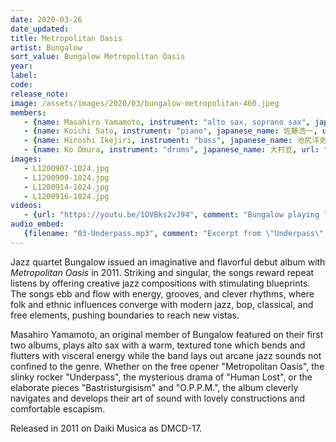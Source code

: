 ```yaml
---
date: 2020-03-26
date_updated: 
title: Metropolitan Oasis
artist: Bungalow
sort_value: Bungalow Metropolitan Oasis
year: 
label: 
code: 
release_note: 
image: /assets/images/2020/03/bungalow-metropolitan-460.jpeg
members:
   - {name: Masahiro Yamamoto, instrument: "alto sax, soprano sax", japanese_name: 山本昌広, url: "https://momohiko61.exblog.jp/"}
   - {name: Koichi Sato, instrument: "piano", japanese_name: 佐藤浩一, url: "https://koichisato.com/"}
   - {name: Hiroshi Ikejiri, instrument: "bass", japanese_name: 池尻洋史, url: "https://www.hiroshiikejiri.com/"}
   - {name: Ko Omura, instrument: "drums", japanese_name: 大村亘, url: "https://kojazz0829.wixsite.com/1981"}
images: 
   - L1200907-1024.jpg
   - L1200909-1024.jpg
   - L1200914-1024.jpg
   - L1200916-1024.jpg
videos: 
   - {url: "https://youtu.be/1OVBks2vJ94", comment: "Bungalow playing live in 2012"}
audio_embed:
   {filename: "03-Underpass.mp3", comment: "Excerpt from \"Underpass\", the third track on the album:"}
---
```

Jazz quartet Bungalow issued an imaginative and flavorful debut album with *Metropolitan Oasis* in 2011. Striking and singular, the songs reward repeat listens by offering creative jazz compositions with stimulating blueprints. The songs ebb and flow with energy, grooves, and clever rhythms, where folk and ethnic influences converge with modern jazz, bop, classical, and free elements, pushing boundaries to reach new vistas.

Masahiro Yamamoto, an original member of Bungalow featured on their first two albums, plays alto sax with a warm, textured tone which bends and flutters with visceral energy while the band lays out arcane jazz sounds not confined to the genre. Whether on the free opener "Metropolitan Oasis", the slinky rocker "Underpass", the mysterious drama of "Human Lost", or the elaborate pieces "Bastristurgisism" and "O.P.P.M.", the album cleverly navigates and develops their art of sound with lovely constructions and comfortable escapism.

Released in 2011 on Daiki Musica as DMCD-17.
